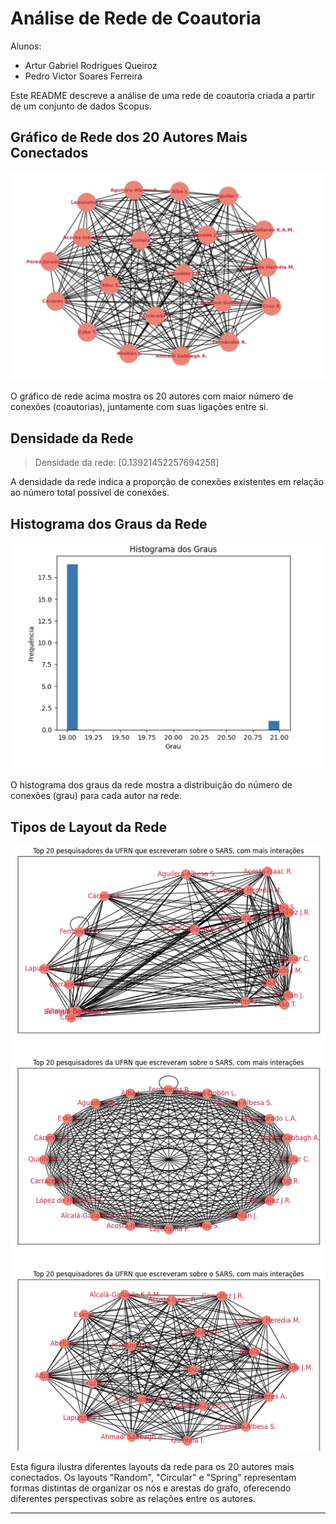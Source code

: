 # Análise de Rede de Coautoria
Alunos: 
 - Artur Gabriel Rodrigues Queiroz
 - Pedro Victor Soares Ferreira
   
Este README descreve a análise de uma rede de coautoria criada a partir de um conjunto de dados Scopus.


## Gráfico de Rede dos 20 Autores Mais Conectados

![Gráfico de Rede](graph.png)


O gráfico de rede acima mostra os 20 autores com maior número de conexões (coautorias), juntamente com suas ligações entre si.



## Densidade da Rede

> Densidade da rede: [0.13921452257694258]

A densidade da rede indica a proporção de conexões existentes em relação ao número total possível de conexões.


## Histograma dos Graus da Rede

![Histograma](histograma.png)


O histograma dos graus da rede mostra a distribuição do número de conexões (grau) para cada autor na rede.


## Tipos de Layout da Rede

![Layouts](layouts.png)


Esta figura ilustra diferentes layouts da rede para os 20 autores mais conectados. Os layouts "Random", "Circular" e "Spring" representam formas distintas de organizar os nós e arestas do grafo, oferecendo diferentes perspectivas sobre as relações entre os autores.


---




